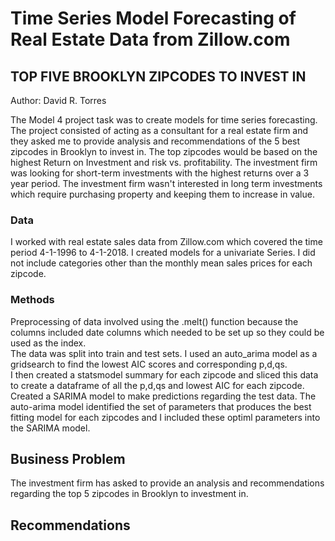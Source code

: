 # Time Series Model Forecasting of Real Estate Data from Zillow.com
## **TOP FIVE BROOKLYN ZIPCODES TO INVEST IN** 

Author:  David R. Torres

The Model 4 project task was to create models for time series forecasting.  The project consisted of acting as a consultant for a real estate firm and they asked me to provide analysis and recommendations of the 5 best zipcodes in Brooklyn to invest in.  The top zipcodes would be based on the highest Return on Investment and risk vs. profitability. The investment firm was looking for short-term investments with the highest returns over a 3 year period. The investment firm wasn't interested in long term investments which require purchasing property and keeping them to increase in value.

### **Data**
I worked with real estate sales data from Zillow.com which covered the time period 4-1-1996 to 4-1-2018.  I created models for a univariate Series.  I did not include categories other than the monthly mean sales prices for each zipcode. 

### **Methods**
Preprocessing of data involved using the .melt() function because the columns included date columns which needed to be set up so they could be used as the index.  
The data was split into train and test sets.
I used an auto_arima model as a gridsearch to find the lowest AIC scores and corresponding p,d,qs.  
I then created a statsmodel summary for each zipcode and sliced this data to create a dataframe of all the p,d,qs and lowest AIC for each zipcode.
Created a SARIMA model to make predictions regarding the test data.  The auto-arima model identified the set of parameters that produces the best fitting model for   each zipcodes and I included these optiml parameters into the SARIMA model.  

## **Business Problem**
The investment firm has asked to provide an analysis and recommendations regarding the top 5 zipcodes in Brooklyn to investment in. 

## **Recommendations**


